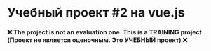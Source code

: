 # Учебный проект #2 на vue.js

#### ❌ The project is not an evaluation one. This is a TRAINING project. (Проект не является оценочным. Это УЧЕБНЫЙ проект) ❌
